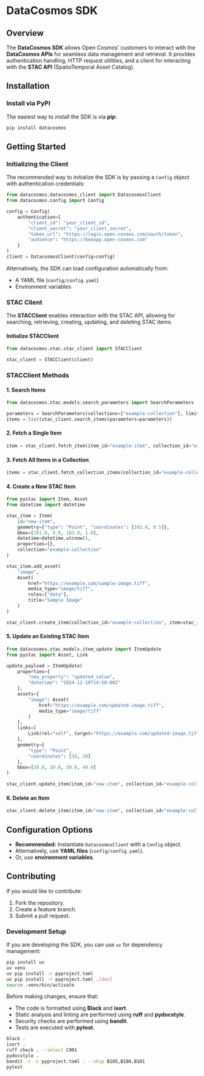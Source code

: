 # DataCosmos SDK

## Overview
The **DataCosmos SDK** allows Open Cosmos' customers to interact with the **DataCosmos APIs** for seamless data management and retrieval. It provides authentication handling, HTTP request utilities, and a client for interacting with the **STAC API** (SpatioTemporal Asset Catalog).

## Installation

### Install via PyPI
The easiest way to install the SDK is via **pip**:

```sh
pip install datacosmos
```

## Getting Started

### Initializing the Client
The recommended way to initialize the SDK is by passing a `Config` object with authentication credentials:

```python
from datacosmos.datacosmos_client import DatacosmosClient
from datacosmos.config import Config

config = Config(
    authentication={
        "client_id": "your_client_id",
        "client_secret": "your_client_secret",
        "token_url": "https://login.open-cosmos.com/oauth/token",
        "audience": "https://beeapp.open-cosmos.com"
    }
)
client = DatacosmosClient(config=config)
```

Alternatively, the SDK can load configuration automatically from:
- A YAML file (`config/config.yaml`)
- Environment variables

### STAC Client
The **STACClient** enables interaction with the STAC API, allowing for searching, retrieving, creating, updating, and deleting STAC items.

#### Initialize STACClient

```python
from datacosmos.stac.stac_client import STACClient

stac_client = STACClient(client)
```

### STACClient Methods

#### 1. **Search Items**
```python
from datacosmos.stac.models.search_parameters import SearchParameters

parameters = SearchParameters(collections=["example-collection"], limit=1)
items = list(stac_client.search_items(parameters=parameters))
```

#### 2. **Fetch a Single Item**
```python
item = stac_client.fetch_item(item_id="example-item", collection_id="example-collection")
```

#### 3. **Fetch All Items in a Collection**
```python
items = stac_client.fetch_collection_items(collection_id="example-collection")
```

#### 4. **Create a New STAC Item**
```python
from pystac import Item, Asset
from datetime import datetime

stac_item = Item(
    id="new-item",
    geometry={"type": "Point", "coordinates": [102.0, 0.5]},
    bbox=[101.0, 0.0, 103.0, 1.0],
    datetime=datetime.utcnow(),
    properties={},
    collection="example-collection"
)

stac_item.add_asset(
    "image",
    Asset(
        href="https://example.com/sample-image.tiff",
        media_type="image/tiff",
        roles=["data"],
        title="Sample Image"
    )
)

stac_client.create_item(collection_id="example-collection", item=stac_item)
```

#### 5. **Update an Existing STAC Item**
```python
from datacosmos.stac.models.item_update import ItemUpdate
from pystac import Asset, Link

update_payload = ItemUpdate(
    properties={
        "new_property": "updated_value",
        "datetime": "2024-11-10T14:58:00Z"
    },
    assets={
        "image": Asset(
            href="https://example.com/updated-image.tiff",
            media_type="image/tiff"
        )
    },
    links=[
        Link(rel="self", target="https://example.com/updated-image.tiff")
    ],
    geometry={
        "type": "Point",
        "coordinates": [10, 20]
    },
    bbox=[10.0, 20.0, 30.0, 40.0]
)

stac_client.update_item(item_id="new-item", collection_id="example-collection", update_data=update_payload)
```

#### 6. **Delete an Item**
```python
stac_client.delete_item(item_id="new-item", collection_id="example-collection")
```

## Configuration Options
- **Recommended:** Instantiate `DatacosmosClient` with a `Config` object.
- Alternatively, use **YAML files** (`config/config.yaml`).
- Or, use **environment variables**.

## Contributing
If you would like to contribute:
1. Fork the repository.
2. Create a feature branch.
3. Submit a pull request.

### Development Setup
If you are developing the SDK, you can use `uv` for dependency management:

```sh
pip install uv
uv venv
uv pip install -r pyproject.toml
uv pip install -r pyproject.toml .[dev]
source .venv/bin/activate
```

Before making changes, ensure that:
- The code is formatted using **Black** and **isort**.
- Static analysis and linting are performed using **ruff** and **pydocstyle**.
- Security checks are performed using **bandit**.
- Tests are executed with **pytest**.

```sh
black .
isort .
ruff check . --select C901
pydocstyle .
bandit -r -c pyproject.toml . --skip B105,B106,B101
pytest
```
